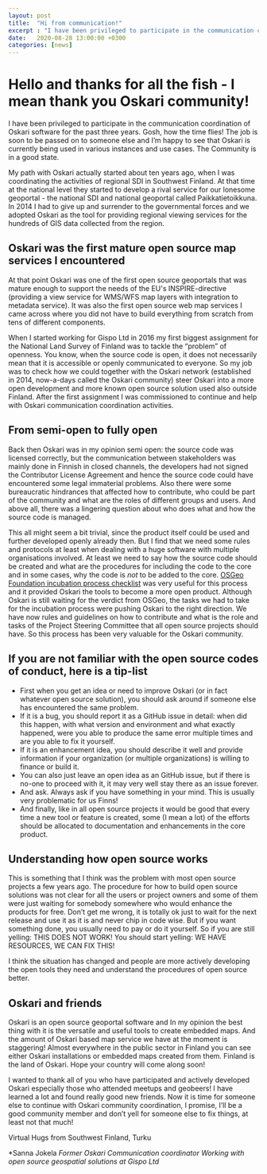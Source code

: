 ```yaml
---
layout: post
title:  "Hi from communication!"
excerpt : "I have been privileged to participate in the communication coordination of Oskari software for the past three years. Gosh, how the time flies!"
date:   2020-08-28 13:00:00 +0300
categories: [news]
---
```



# Hello and thanks for all the fish - I mean thank you Oskari community!

I have been privileged to participate in the communication coordination of Oskari software for the past three years. Gosh, how the time flies! 
The job is soon to be passed on to someone else and I’m happy to see that Oskari is currently being used in various instances and use cases. The Community is in a good state.

My path with Oskari actually started about ten years ago, when I was coordinating the activities of regional SDI in Southwest Finland. 
At that time at the national level they started to develop a rival service for our lonesome geoportal  - the national SDI and national geoportal called Paikkatietoikkuna. 
In 2014 I had to give up and surrender to the governmental forces and we adopted Oskari as the tool for providing regional viewing services for the hundreds of GIS data collected from the region. 

## Oskari was the first mature open source map services I encountered

At that point Oskari was one of the first open source geoportals that was mature enough to support the needs of the EU's INSPIRE-directive (providing a view service for WMS/WFS map layers with integration to metadata service).
It was also the first open source web map services I came across where you did not have to build everything from scratch from tens of different components. 

When I started working for Gispo Ltd in 2016 my first biggest assignment for the National Land Survey of Finland was to tackle the “problem” of openness. 
You know, when the source code is open, it does not necessarily mean that it is accessible or openly communicated to everyone. 
So my job was to check how we could together with the Oskari network (established in 2014, now-a-days called the Oskari community) steer Oskari into a more open development 
and more known open source solution used also outside Finland. After the first assignment I was commissioned to continue and help with Oskari communication coordination activities.

## From semi-open to fully open

Back then Oskari was in my opinion semi open: the source code was licensed correctly, but the communication between stakeholders was mainly done in Finnish in closed channels, 
the developers had not signed the Contributor License Agreement and hence the source code could have encountered some legal immaterial problems. 
Also there were some bureaucratic hindrances that affected how to contribute, who could be part of the community and what are the roles of different groups and users. 
And above all, there was a lingering question about who does what and how the source code is managed.

This all might seem a bit trivial, since the product itself could be used and further developed openly already then. 
But I find that we need some rules and protocols at least when dealing with a huge software with multiple organisations involved. 
At least we need to say how the source code should be created and what are the procedures for including the code to the core and in some cases, why the code is _not_ to be added to the core. 
[OSGeo Foundation incubation process checklist](https://wiki.osgeo.org/wiki/Incubation_Committee) was very useful for this process and it provided Oskari the tools to become a more open product. 
Although Oskari is still waiting for the verdict from OSGeo, the tasks we had to take for the incubation process were pushing Oskari to the right direction. 
We have now rules and guidelines on how to contribute and what is the role and tasks of the Project Steering Committee that all open source projects should have. 
So this process has been very valuable for the Oskari community. 

## If you are not familiar with the open source codes of conduct, here is a tip-list

- First when you get an idea or need to improve Oskari (or in fact whatever open source solution), you should ask around if someone else has encountered the same problem. 
- If it is a bug, you should report it as a GitHub issue in detail: when did this happen, with what version and environment and what exactly happened, were you able to produce the same error multiple times and are you able to fix it yourself. 
- If it is an enhancement idea, you should describe it well and provide information if your organization (or multiple organizations) is willing to finance or build it.
- You can also just leave an open idea as an GitHub issue, but if there is no-one to proceed with it, it may very well stay there as an issue forever. 
- And ask. Always ask if you have something in your mind. This is usually very problematic for us Finns! 
- And finally, like in all open source projects it would be good that every time a new tool or feature is created, some (I mean a lot) of the efforts should be allocated to documentation and enhancements in the core product. 

## Understanding how open source works

This is something that I think was the problem with most open source projects a few years ago. The procedure for how to build open source solutions was not clear for all the users or project owners and some of them were just waiting for somebody somewhere who would enhance the products for free. Don’t get me wrong, it is totally ok just to wait for the next release and use it as it is and never chip in code wise. But if you want something done, you usually need to pay or do it yourself. So if you are still yelling: THIS DOES NOT WORK! You should start yelling: WE HAVE RESOURCES, WE CAN FIX THIS! 

I think the situation has changed and people are more actively developing the open tools they need and understand the procedures of open source better.

## Oskari and friends

Oskari is an open source geoportal software and In my opinion the best thing with it is the versatile and useful tools to create embedded maps. And the amount of Oskari based map service we have at the moment is staggering! Almost everywhere in the public sector in Finland you can see either Oskari installations or embedded maps created from them. Finland is the land of Oskari. Hope your country will come along soon!

I wanted to thank all of you who have participated and actively developed Oskari especially those who attended meetups and geobeers! I have learned a lot and found really good new friends. Now it is time for someone else to continue with Oskari community coordination, I promise, I’ll be a good community member and don’t yell for someone else to fix things, at least not that much!

Virtual Hugs from Southwest Finland, Turku

*Sanna Jokela
*Former Oskari Communication coordinator*
*Working with open source geospatial solutions at Gispo Ltd*